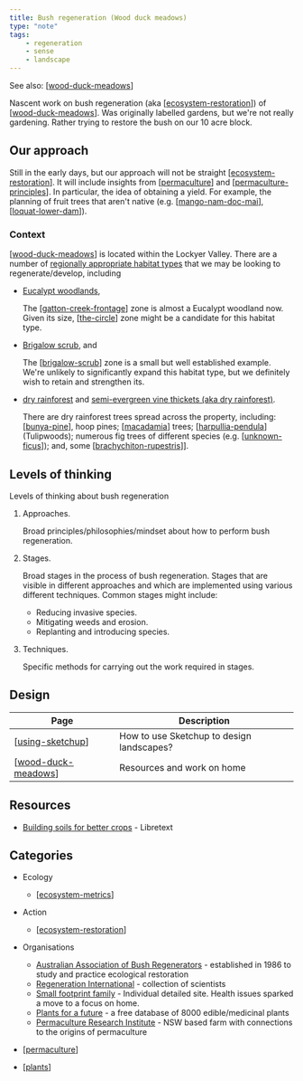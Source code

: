 ```yaml
---
title: Bush regeneration (Wood duck meadows)
type: "note"
tags: 
    - regeneration
    - sense 
    - landscape
---
```


See also: [[wood-duck-meadows]]

Nascent work on bush regeneration (aka [[ecosystem-restoration]]) of [[wood-duck-meadows]]. Was originally labelled gardens, but we're not really gardening. Rather trying to restore the bush on our 10 acre block.

## Our approach

Still in the early days, but our approach will not be straight [[ecosystem-restoration]]. It will include insights from [[permaculture]] and [[permaculture-principles]]. In particular, the idea of obtaining a yield. For example, the planning of fruit trees that aren't native (e.g. [[mango-nam-doc-mai]], [[loquat-lower-dam]]).

### Context

[[wood-duck-meadows]] is located within the Lockyer Valley. There are a number of [regionally appropriate habitat types](https://www.qld.gov.au/environment/plants-animals/habitats/habitat) that we may be looking to regenerate/develop, including

- [Eucalypt woodlands](https://www.qld.gov.au/environment/plants-animals/habitats/habitat/eucalypt-woodlands), 

    The [[gatton-creek-frontage]] zone is almost a Eucalypt woodland now. Given its size, [[the-circle]] zone might be a candidate for this habitat type. 

- [Brigalow scrub](https://www.qld.gov.au/environment/plants-animals/habitats/habitat/brigalow), and 

    The [[brigalow-scrub]] zone is a small but well established example. We're unlikely to significantly expand this habitat type, but we definitely wish to retain and strengthen its.

- [dry rainforest](https://www.qld.gov.au/environment/plants-animals/habitats/habitat/dry-rainforest) and [semi-evergreen vine thickets (aka dry rainforest)](https://apps.des.qld.gov.au/regional-ecosystems/details/?re=12.8.21).

    There are dry rainforest trees spread across the property, including: [[bunya-pine]], hoop pines; [[macadamia]] trees; [[harpullia-pendula]] (Tulipwoods); numerous fig trees of different species (e.g. [[unknown-ficus]]); and, some [[brachychiton-rupestris]]].


## Levels of thinking

Levels of thinking about bush regeneration

1. Approaches.

    Broad principles/philosophies/mindset about how to perform bush regeneration.

2. Stages.

    Broad stages in the process of bush regeneration. Stages that are visible in different approaches and which are implemented using various different techniques. Common stages might include:

    - Reducing invasive species.
    - Mitigating weeds and erosion.
    - Replanting and introducing species.

3. Techniques.

    Specific methods for carrying out the work required in stages.

## Design

| Page | Description |
| --- | --- |
| [[using-sketchup]] | How to use Sketchup to design landscapes? |
| [[wood-duck-meadows]] | Resources and work on home |  

## Resources

- [Building soils for better crops](https://geo.libretexts.org/Bookshelves/Soil_Science/Building_Soils_for_Better_Crops_-_Ecological_Management_for_Healthy_Soils_4e_(Magdoff_and_van_Es)) - Libretext

## Categories

- Ecology

    - [[ecosystem-metrics]]

- Action

    - [[ecosystem-restoration]]

- Organisations

    - [Australian Association of Bush Regenerators](https://www.aabr.org.au/) - established in 1986 to study and practice ecological restoration
    - [Regeneration International](https://regenerationinternational.org/) - collection of scientists 
    - [Small footprint family](https://www.smallfootprintfamily.com/) - Individual detailed site. Health issues sparked a move to a focus on home.
    - [Plants for a future](https://pfaf.org/user/default.aspx) - a free database of 8000 edible/medicinal plants
    - [Permaculture Research Institute](https://www.permaculturenews.org/) - NSW based farm with connections to the origins of permaculture

- [[permaculture]]

- [[plants]]


[//begin]: # "Autogenerated link references for markdown compatibility"
[wood-duck-meadows]: wood-duck-meadows "Wood duck meadows"
[ecosystem-restoration]: ecosystem-restoration "Ecosystem restoration (aka bush regneration)"
[permaculture]: permaculture "Permaculture"
[permaculture-principles]: permaculture-principles "Permaculture Principles"
[mango-nam-doc-mai]: individual-plants/mango-nam-doc-mai "Mango (Nam Doc Mai) - mango paddock"
[loquat-lower-dam]: individual-plants/loquat-lower-dam "Loquat on the lower dam"
[gatton-creek-frontage]: gatton-creek-frontage "Gatton creek frontage"
[the-circle]: the-circle "The Circle"
[brigalow-scrub]: brigalow-scrub "Brigalow scrub"
[bunya-pine]: plants/bunya-pine "Bunya Pine"
[macadamia]: plants/macadamia "Macadamia"
[harpullia-pendula]: plants/harpullia-pendula "Harpullia Pendula (Moreton Bay Tulipwood)"
[unknown-ficus]: individual-plants/unknown-ficus "Unknown ficus"
[brachychiton-rupestris]: plants/brachychiton-rupestris "Brachychiton rupestris (Queensland Bottle Tree)"
[using-sketchup]: using-sketchup "Using Sketchup"
[ecosystem-metrics]: ecosystem-metrics "Ecosystem metrics"
[plants]: plants/plants "Plants"
[//end]: # "Autogenerated link references"